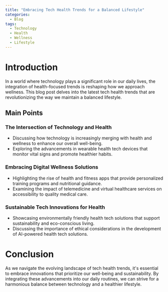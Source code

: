 ```yaml
---
title: "Embracing Tech Health Trends for a Balanced Lifestyle"
categories:
  - Blog
tags:
  - Technology
  - Health
  - Wellness
  - Lifestyle
---
```


# Introduction
In a world where technology plays a significant role in our daily lives, the integration of health-focused trends is reshaping how we approach wellness. This blog post delves into the latest tech health trends that are revolutionizing the way we maintain a balanced lifestyle.

## Main Points
### The Intersection of Technology and Health
- Discussing how technology is increasingly merging with health and wellness to enhance our overall well-being.
- Exploring the advancements in wearable health tech devices that monitor vital signs and promote healthier habits.

### Embracing Digital Wellness Solutions
- Highlighting the rise of health and fitness apps that provide personalized training programs and nutritional guidance.
- Examining the impact of telemedicine and virtual healthcare services on accessibility to quality medical care.

### Sustainable Tech Innovations for Health
- Showcasing environmentally friendly health tech solutions that support sustainability and eco-conscious living.
- Discussing the importance of ethical considerations in the development of AI-powered health tech solutions.

# Conclusion
As we navigate the evolving landscape of tech health trends, it's essential to embrace innovations that prioritize our well-being and sustainability. By integrating these advancements into our daily routines, we can strive for a harmonious balance between technology and a healthier lifestyle.